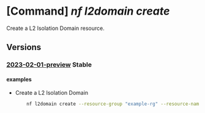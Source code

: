 # [Command] _nf l2domain create_

Create a L2 Isolation Domain resource.

## Versions

### [2023-02-01-preview](/Resources/mgmt-plane/L3N1YnNjcmlwdGlvbnMve30vcmVzb3VyY2Vncm91cHMve30vcHJvdmlkZXJzL21pY3Jvc29mdC5tYW5hZ2VkbmV0d29ya2ZhYnJpYy9sMmlzb2xhdGlvbmRvbWFpbnMve30=/2023-02-01-preview.xml) **Stable**

<!-- mgmt-plane /subscriptions/{}/resourcegroups/{}/providers/microsoft.managednetworkfabric/l2isolationdomains/{} 2023-02-01-preview -->

#### examples

- Create a L2 Isolation Domain
    ```bash
        nf l2domain create --resource-group "example-rg" --resource-name "example-l2domain" --location "westus3" --nf-id "/subscriptions/xxxxxx-xxxxxx-xxxx-xxxx-xxxxxx/resourceGroups/example-rg/providers/Microsoft.ManagedNetworkFabric/NetworkFabrics/example-fabricName" --vlan-id  501 --mtu 1500
    ```
